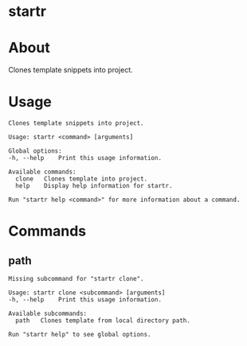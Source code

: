 # startr

# About

Clones template snippets into project.

# Usage

```
Clones template snippets into project.

Usage: startr <command> [arguments]

Global options:
-h, --help    Print this usage information.

Available commands:
  clone   Clones template into project.
  help    Display help information for startr.

Run "startr help <command>" for more information about a command.
```

# Commands

## path

```
Missing subcommand for "startr clone".

Usage: startr clone <subcommand> [arguments]
-h, --help    Print this usage information.

Available subcommands:
  path   Clones template from local directory path.

Run "startr help" to see global options.
```
